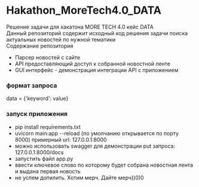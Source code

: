 # Hakathon_MoreTech4.0_DATA
Решение задачи для хакатона MORE TECH 4.0 кейс DATA
<br>Данный репозиторий содержит исходный код решения задачи поиска актуальных новостей по нужной тематики
<br>Содержание репозитория
- Парсер новостей с сайте
- API предоставляющий доступ к собранной новостной ленте
- GUI интерфейс - демонстрация интеграции API c приложением

### формат запроса
data = {'keyword': value}

### запуск приложения
- pip install requirements.txt
- uvicorn main:app --reload (по умолчанию открывается по порту 8000) примерный url: 127.0.0.1:8000
- можно использовать swagger для демонстрации put запроса: 127.0.0.1:8000/docs
- запустить файл app.py
- ввести ключевое слово по которому будет собрана новостная лента и выдана первая новость
- не успем допилить. Хотим мерч. Дайте мерч))0)0
